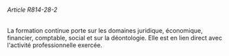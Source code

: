 ###### Article R814-28-2

La formation continue porte sur les domaines juridique, économique, financier, comptable, social et sur la déontologie. Elle est en lien direct avec l'activité professionnelle exercée.

